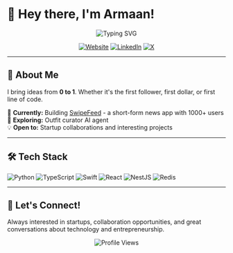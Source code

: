 # 👋 Hey there, I'm Armaan!

<div align="center">
  <img src="https://readme-typing-svg.herokuapp.com?font=Fira+Code&size=24&duration=4000&pause=1000&color=2E8B57&center=true&vCenter=true&width=500&lines=Software+Engineer;Entrepreneur;Building+SwipeFeed" alt="Typing SVG" />
</div>

<p align="center">
  <a href="https://armaanagrawal.com"><img src="https://img.shields.io/badge/Website-armaanagrawal.com-blue?style=for-the-badge&logo=google-chrome&logoColor=white" alt="Website" /></a>
  <a href="https://www.linkedin.com/in/agr1/"><img src="https://img.shields.io/badge/LinkedIn-Connect-blue?style=for-the-badge&logo=linkedin&logoColor=white" alt="LinkedIn" /></a>
  <a href="https://x.com/airman416"><img src="https://img.shields.io/badge/X-Follow-black?style=for-the-badge&logo=x&logoColor=white" alt="X" /></a>
</p>

---

## 🚀 About Me

I bring ideas from **0 to 1**. Whether it's the first follower, first dollar, or first line of code.

🔭 **Currently:** Building [SwipeFeed](https://swipefeed.xyz/) - a short-form news app with 1000+ users  
🌱 **Exploring:** Outfit curator AI agent  
💡 **Open to:** Startup collaborations and interesting projects  

---

## 🛠️ Tech Stack

![Python](https://img.shields.io/badge/Python-3776AB?style=for-the-badge&logo=python&logoColor=white)
![TypeScript](https://img.shields.io/badge/TypeScript-007ACC?style=for-the-badge&logo=typescript&logoColor=white)
![Swift](https://img.shields.io/badge/Swift-FA7343?style=for-the-badge&logo=swift&logoColor=white)
![React](https://img.shields.io/badge/React-20232A?style=for-the-badge&logo=react&logoColor=61DAFB)
![NestJS](https://img.shields.io/badge/NestJS-E0234E?style=for-the-badge&logo=nestjs&logoColor=white)
![Redis](https://img.shields.io/badge/Redis-DC382D?style=for-the-badge&logo=redis&logoColor=white)

---

## 🤝 Let's Connect!

Always interested in startups, collaboration opportunities, and great conversations about technology and entrepreneurship.

<div align="center">
  <img src="https://komarev.com/ghpvc/?username=airman416&color=blueviolet&style=for-the-badge" alt="Profile Views" />
</div>
